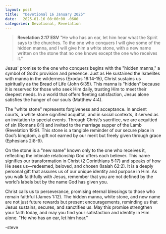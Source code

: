 ```yaml
---
layout: post
title:  "Devotional 16 January 2025"
date:   2025-01-16 08:00:00 -0600
categories: Devotional, Revelation
---
```


>**Revelation 2:17 ESV**
>"He who has an ear, let him hear what the Spirit says to the churches. To the one who conquers I will give some of the hidden manna, and I will give him a white stone, with a new name written on the stone that no one knows except the one who receives it."

Jesus' promise to the one who conquers begins with the "hidden manna," a symbol of God’s provision and presence. Just as He sustained the Israelites with manna in the wilderness (Exodus 16:14-15), Christ sustains us spiritually as the Bread of Life (John 6:35). This manna is "hidden" because it is reserved for those who seek Him daily, trusting Him to meet their deepest needs. In a world that offers fleeting satisfaction, Jesus alone satisfies the hunger of our souls (Matthew 4:4).

The "white stone" represents forgiveness and acceptance. In ancient courts, a white stone signified acquittal, and in social contexts, it served as an invitation to special events. Through Christ’s sacrifice, we are acquitted of sin (Romans 8:1) and invited to the marriage supper of the Lamb (Revelation 19:9). This stone is a tangible reminder of our secure place in God’s kingdom, a gift not earned by our merit but freely given through grace (Ephesians 2:8-9).

On the stone is a "new name" known only to the one who receives it, reflecting the intimate relationship God offers each believer. This name signifies our transformation in Christ (2 Corinthians 5:17) and speaks of how He sees us—redeemed, beloved, and chosen (Isaiah 62:2). It is a deeply personal gift that assures us of our unique identity and purpose in Him. As you walk faithfully with Jesus, remember that you are not defined by the world’s labels but by the name God has given you.

Christ calls us to perseverance, promising eternal blessings to those who remain faithful (James 1:12). The hidden manna, white stone, and new name are not just future rewards but present encouragements, reminding us that Jesus sustains, secures, and sanctifies us. May this promise strengthen your faith today, and may you find your satisfaction and identity in Him alone. "He who has an ear, let him hear."

-steve


<script src="https://www.biblegateway.com/public/link-to-us/tooltips/bglinks.js" type="text/javascript"></script>
<script type="text/javascript">
BGLinks.version = "ESV";
BGLinks.linkVerses();
</script>